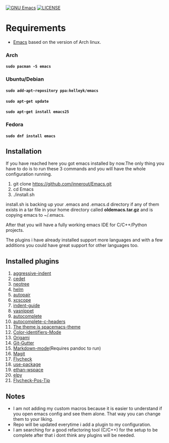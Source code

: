 [![GNU Emacs](https://img.shields.io/badge/built%20with-Emacs-800080.svg "Emacs")](https://www.gnu.org/software/emacs/)
[![LICENSE](https://img.shields.io/aur/license/yaourt.svg)](https://opensource.org/licenses/GPL-2.0/)

# Requirements
* [Emacs](https://www.archlinux.org/packages/extra/i686/emacs/) based on the version of Arch linux.

### Arch

#### ```sudo pacman -S emacs```

### Ubuntu/Debian

#### ```sudo add-apt-repository ppa:kelleyk/emacs```
#### ```sudo apt-get update```
#### ```sudo apt-get install emacs25```

### Fedora

#### ```sudo dnf install emacs```

## Installation

If you have reached here you got emacs installed by now.The only thing you have to do is to run these 3 commands and you will have the whole configuration running.

1. git clone https://github.com/innerout/Emacs.git
2. cd Emacs
3. ./install.sh

install.sh is backing up your .emacs and .emacs.d directory if any of them exists in a tar file in your home directory called **oldemacs.tar.gz** and is copying emacs to ~/.emacs.

After that you will have a fully working emacs IDE for C/C++/Python projects.

The plugins i have already installed support more languages and with a few additions you could have great support for other languages too.

## Installed plugins
1. [aggressive-indent](https://github.com/Malabarba/aggressive-indent-mode)
2. [cedet](http://cedet.sourceforge.net/)
3. [neotree](https://github.com/jaypei/emacs-neotree)
4. [helm](https://github.com/emacs-helm/helm)
5. [autopair](https://github.com/joaotavora/autopair)
6. [xcscope](https://github.com/dkogan/xcscope.el)
7. [indent-guide](https://github.com/zk-phi/indent-guide)
8. [yasnippet](https://github.com/joaotavora/yasnippet)
9. [autocomplete](https://github.com/auto-complete/auto-complete)
10. [autocomplete-c-headers](https://github.com/mooz/auto-complete-c-headers)
11. [The theme is spacemacs-theme](https://github.com/nashamri/spacemacs-theme)
12. [Color-identifiers-Mode](https://github.com/ankurdave/color-identifiers-mode)
13. [Origami](https://github.com/gregsexton/origami.el)
14. [Git-Gutter](https://github.com/syohex/emacs-git-gutter)
15. [Markdown-mode](https://jblevins.org/projects/markdown-mode/)(Requires pandoc to run)
16. [Magit](https://github.com/magit/magit)
17. [Flycheck](https://github.com/flycheck/flycheck)
18. [use-package](https://github.com/jwiegley/use-package)
19. [ethan-wspace](https://github.com/glasserc/ethan-wspace)
20. [elpy](https://github.com/jorgenschaefer/elpy)
21. [Flycheck-Pos-Tip](https://github.com/flycheck/flycheck-pos-tip)

## Notes
* I am not adding my custom macros because it is easier to understand if you open emacs config and see them alone.
That way you can change them to your liking.
* Repo will be updated everytime i add a plugin to my configuration.
* I am searching for a good refactoring tool (C/C++) for the setup to be complete
  after that i dont think any plugins will be needed.
